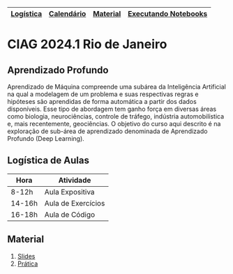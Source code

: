| [Logística](#logistica) | [Calendário](#calendario) | [Material](#material)  | [Executando Notebooks](#collab) |
|-------------------------|---------------------------|------------------------|---------------------------------|

# CIAG 2024.1 Rio de Janeiro 

## Aprendizado Profundo

Aprendizado  de  Máquina  compreende  uma  subárea  da  Inteligência  Artificial  na qual  a  modelagem  de  um  problema  e  suas  respectivas regras  e  hipóteses são aprendidas  de  forma  automática  a  partir  dos  dados  disponíveis.  Esse  tipo  de abordagem  tem  ganho  força  em  diversas  áreas  como  biologia,  neurociências, controle  de  tráfego,  indústria  automobilística  e,  mais  recentemente,  geociências. O objetivo do curso aqui descrito é na exploração de sub-área de aprendizado denominada de Aprendizado Profundo (Deep Learning).

<a name="logistica"/>

## Logística de Aulas

|  Hora  |  Atividade         |
|--------|--------------------|
| 8-12h  | Aula Expositiva    |
| 14-16h | Aula de Exercícios |
| 16-18h | Aula de Código     |

<a name="material"/>

## Material

1. [Slides](https://drive.google.com/drive/u/0/folders/1tfneKIj1G71ERRnYd9PEK0pHtLBoQnis)
1. [Prática](https://github.com/uai-ufmg/ciag-2024.1-rj)
